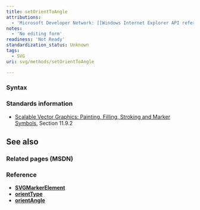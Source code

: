 ```yaml
---
title: setOrientToAngle
attributions:
  - 'Microsoft Developer Network: [[Windows Internet Explorer API reference](http://msdn.microsoft.com/en-us/library/ie/hh828809%28v=vs.85%29.aspx) Article]'
notes:
  - 'No editing form'
readiness: 'Not Ready'
standardization_status: Unknown
tags:
  - SVG
uri: svg/methods/setOrientToAngle

---
```

### <span>Syntax</span>

### <span>Standards information</span>

-   [Scalable Vector Graphics: Painting, Filling, Stroking and Marker Symbols](http://go.microsoft.com/fwlink/p/?linkid=199816), Section 11.9.2

## <span>See also</span>

### <span>Related pages (MSDN)</span>

### <span>Reference</span>

-   [**SVGMarkerElement**](/svg/elements/marker)
-   [**orientType**](/svg/properties/orientType)
-   [**orientAngle**](/svg/properties/orientAngle)
